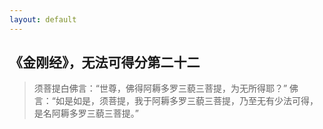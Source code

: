 ```yaml
---
layout: default
---
```


## 《金刚经》，无法可得分第二十二

> 须菩提白佛言：“世尊，佛得阿耨多罗三藐三菩提，为无所得耶？”
> 佛言：“如是如是，须菩提，我于阿耨多罗三藐三菩提，乃至无有少法可得，是名阿耨多罗三藐三菩提。”

